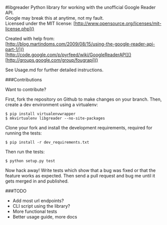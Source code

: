 #libgreader
Python library for working with the unofficial Google Reader API.  
Google may break this at anytime, not my fault.  
Licensed under the MIT license: [http://www.opensource.org/licenses/mit-license.php]()  

Created with help from:  
[http://blog.martindoms.com/2009/08/15/using-the-google-reader-api-part-1/]()  
[http://code.google.com/p/pyrfeed/wiki/GoogleReaderAPI]()  
[http://groups.google.com/group/fougrapi]()

See Usage.md for further detailed instructions.

###Contributions

Want to contribute?

First, fork the repository on Github to make changes on your branch.
Then, create a dev environment using a virtualenv:

	$ pip install virtualenvwrapper
	$ mkvirtualenv libgreader --no-site-packages

Clone your fork and install the development requirements, required for running the tests:

	$ pip install -r dev_requirements.txt

Then run the tests:

	$ python setup.py test

Now hack away! Write tests which show that a bug was fixed or that the feature works as expected. Then send a pull request and bug me until it gets merged in and published.

###TODO

* Add most url endpoints?
* CLI script using the library?
* More functional tests
* Better usage guide, more docs
